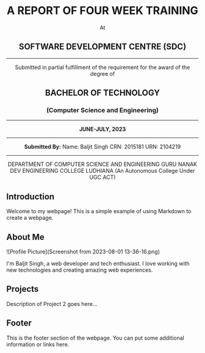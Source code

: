 <div align="center">

# A REPORT OF FOUR WEEK TRAINING
At
##  SOFTWARE DEVELOPMENT CENTRE (SDC)

---

Submitted in partial fulfillment of the requirement for the award of the degree of

## BACHELOR OF TECHNOLOGY
### (Computer Science and Engineering)

---

**JUNE-JULY, 2023**

---

**Submitted By:**
Name: Baljit Singh
CRN: 2015181
URN: 2104219

---

DEPARTMENT OF COMPUTER SCIENCE AND ENGINEERING
GURU NANAK DEV ENGINEERING COLLEGE LUDHIANA
(An Autonomous College Under UGC ACT)

</div>

## Introduction

Welcome to my webpage! This is a simple example of using Markdown to create a webpage.

## About Me

![Profile Picture](Screenshot from 2023-08-01 13-36-16.png)

I'm Baljit Singh, a web developer and tech enthusiast. I love working with new technologies and creating amazing web experiences.

## Projects



Description of Project 2 goes here...


## Footer

This is the footer section of the webpage. You can put some additional information or links here.

